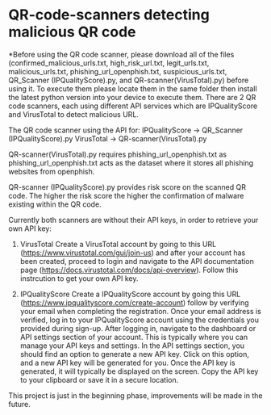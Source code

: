 # QR-code-scanners detecting malicious QR code
*Before using the QR code scanner, please download all of the files (confirmed_malicious_urls.txt, high_risk_url.txt, legit_urls.txt, malicious_urls.txt, phishing_url_openphish.txt, suspicious_urls.txt, QR_Scanner (IPQualityScore).py, and QR-scanner(VirusTotal).py) before using it. To execute them please locate them in the same folder then install the latest python version into your device to execute them.
There are 2 QR code scanners, each using different API services which are IPQualityScore and VirusTotal to detect malicious URL.

The QR code scanner using the API for:
IPQualityScore -> QR_Scanner (IPQualityScore).py
VirusTotal -> QR-scanner(VirusTotal).py

QR-scanner(VirusTotal).py requires phishing_url_openphish.txt as phishing_url_openphish.txt acts as the dataset where it stores all phishing websites from openphish.

QR-scanner (IPQualityScore).py provides risk score on the scanned QR code. The higher the risk score the higher the confirmation of malware existing within the QR code. 

Currently both scanners are without their API keys, in order to retrieve your own API key:
1) VirusTotal
Create a VirusTotal account by going to this URL (https://www.virustotal.com/gui/join-us) and after your account has been created, proceed to login and navigate to the API documentation page (https://docs.virustotal.com/docs/api-overview). Follow this instrcution to get your own API key.
   
2) IPQualityScore
Create a IPQualityScore account by going this URL (https://www.ipqualityscore.com/create-account) follow by verifying your email when completing the registration. Once your email address is verified, log in to your IPQualityScore account using the credentials you provided during sign-up. After logging in, navigate to the dashboard or API settings section of your account. This is typically where you can manage your API keys and settings. In the API settings section, you should find an option to generate a new API key. Click on this option, and a new API key will be generated for you. Once the API key is generated, it will typically be displayed on the screen. Copy the API key to your clipboard or save it in a secure location.   

This project is just in the beginning phase, improvements will be made in the future.
